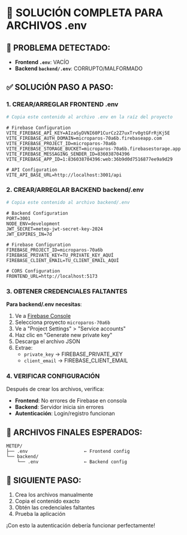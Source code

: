 # 🔧 SOLUCIÓN COMPLETA PARA ARCHIVOS .env

## 🚨 PROBLEMA DETECTADO:
- **Frontend `.env`**: VACÍO
- **Backend `backend/.env`**: CORRUPTO/MALFORMADO

## ✅ SOLUCIÓN PASO A PASO:

### **1. CREAR/ARREGLAR FRONTEND .env**
```bash
# Copia este contenido al archivo .env en la raíz del proyecto
```

```env
# Firebase Configuration
VITE_FIREBASE_API_KEY=AIzaSyDVNI60P1CurCz2Z7uxTrv0gtGFrRjKj5E
VITE_FIREBASE_AUTH_DOMAIN=microparos-70a6b.firebaseapp.com
VITE_FIREBASE_PROJECT_ID=microparos-70a6b
VITE_FIREBASE_STORAGE_BUCKET=microparos-70a6b.firebasestorage.app
VITE_FIREBASE_MESSAGING_SENDER_ID=836038704396
VITE_FIREBASE_APP_ID=1:836038704396:web:36b9d0d7516877ee9a9d29

# API Configuration
VITE_API_BASE_URL=http://localhost:3001/api
```

### **2. CREAR/ARREGLAR BACKEND backend/.env**
```bash
# Copia este contenido al archivo backend/.env
```

```env
# Backend Configuration
PORT=3001
NODE_ENV=development
JWT_SECRET=metep-jwt-secret-key-2024
JWT_EXPIRES_IN=7d

# Firebase Configuration
FIREBASE_PROJECT_ID=microparos-70a6b
FIREBASE_PRIVATE_KEY=TU_PRIVATE_KEY_AQUÍ
FIREBASE_CLIENT_EMAIL=TU_CLIENT_EMAIL_AQUÍ

# CORS Configuration
FRONTEND_URL=http://localhost:5173
```

### **3. OBTENER CREDENCIALES FALTANTES**

**Para backend/.env necesitas**:
1. Ve a [Firebase Console](https://console.firebase.google.com/)
2. Selecciona proyecto `microparos-70a6b`
3. Ve a "Project Settings" > "Service accounts"
4. Haz clic en "Generate new private key"
5. Descarga el archivo JSON
6. Extrae:
   - `private_key` → FIREBASE_PRIVATE_KEY
   - `client_email` → FIREBASE_CLIENT_EMAIL

### **4. VERIFICAR CONFIGURACIÓN**

Después de crear los archivos, verifica:
- **Frontend**: No errores de Firebase en consola
- **Backend**: Servidor inicia sin errores
- **Autenticación**: Login/registro funcionan

## 🎯 ARCHIVOS FINALES ESPERADOS:

```
METEP/
├── .env                     ← Frontend config
└── backend/
    └── .env                 ← Backend config
```

## 🚀 SIGUIENTE PASO:
1. Crea los archivos manualmente
2. Copia el contenido exacto
3. Obtén las credenciales faltantes
4. Prueba la aplicación

¡Con esto la autenticación debería funcionar perfectamente! 